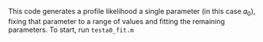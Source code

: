 This code generates a profile likelihood a single parameter (in this case 𝛼<sub>0</sub>), fixing that parameter to a range of values and fitting the remaining parameters. To start, run `testa0_fit.m`

